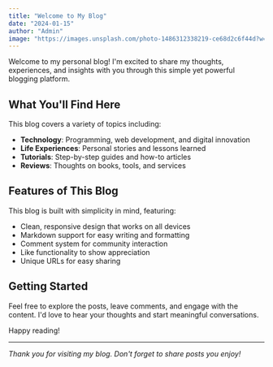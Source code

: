 ```yaml
---
title: "Welcome to My Blog"
date: "2024-01-15"
author: "Admin"
image: "https://images.unsplash.com/photo-1486312338219-ce68d2c6f44d?w=800&h=400&fit=crop"
---
```


Welcome to my personal blog! I'm excited to share my thoughts, experiences, and insights with you through this simple yet powerful blogging platform.

## What You'll Find Here

This blog covers a variety of topics including:

- **Technology**: Programming, web development, and digital innovation
- **Life Experiences**: Personal stories and lessons learned
- **Tutorials**: Step-by-step guides and how-to articles
- **Reviews**: Thoughts on books, tools, and services

## Features of This Blog

This blog is built with simplicity in mind, featuring:

- Clean, responsive design that works on all devices
- Markdown support for easy writing and formatting
- Comment system for community interaction
- Like functionality to show appreciation
- Unique URLs for easy sharing

## Getting Started

Feel free to explore the posts, leave comments, and engage with the content. I'd love to hear your thoughts and start meaningful conversations.

Happy reading!

---

*Thank you for visiting my blog. Don't forget to share posts you enjoy!*
